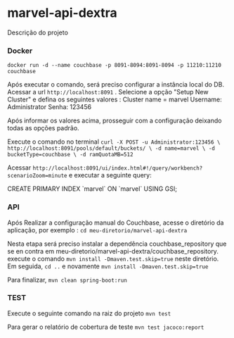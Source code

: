 # marvel-api-dextra
Descrição do projeto

### Docker
`docker run -d --name couchbase -p 8091-8094:8091-8094 -p 11210:11210 couchbase`

Após executar o comando, será preciso configurar a instância local do DB. Acessar a url `http://localhost:8091` .
Selecione a opção "Setup New Cluster" e defina os seguintes valores :
Cluster name = marvel
Username: Administrator
Senha: 123456

Após informar os valores acima, prosseguir com a configuração deixando todas as opções padrão.

Execute o comando no terminal `curl -X POST -u Administrator:123456 \
            http://localhost:8091/pools/default/buckets/ \
            -d name=marvel \
            -d bucketType=couchbase \
            -d ramQuotaMB=512`

Acessar `http://localhost:8091/ui/index.html#!/query/workbench?scenarioZoom=minute` 
e executar a seguinte query: 

CREATE PRIMARY INDEX \`marvel\`  ON \`marvel\` USING GSI;

### API
Após Realizar a configuração manual do Couchbase, acesse o diretório da aplicação, por exemplo : `cd meu-diretorio/marvel-api-dextra`

Nesta etapa será preciso instalar a dependência couchbase_repository que se en contra em meu-diretorio/marvel-api-dextra/couchbase_repository.
execute o comando `mvn install -Dmaven.test.skip=true` neste diretório. Em seguida, `cd ..` e novamente `mvn install -Dmaven.test.skip=true`

Para finalizar, `mvn clean spring-boot:run`

### TEST
Execute o seguinte comando na raiz do projeto
`mvn test`

Para gerar o relatório de cobertura de teste
`mvn test jacoco:report`




